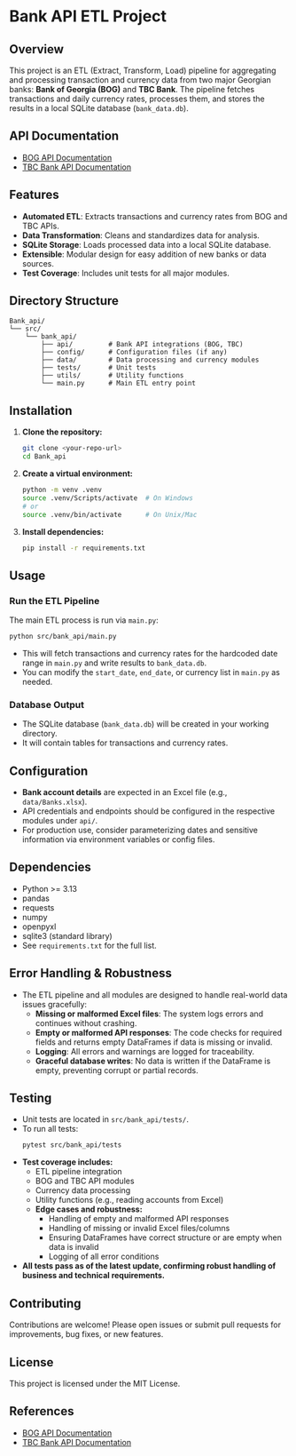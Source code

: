 # Bank API ETL Project

## Overview
This project is an ETL (Extract, Transform, Load) pipeline for aggregating and processing transaction and currency data from two major Georgian banks: **Bank of Georgia (BOG)** and **TBC Bank**. The pipeline fetches transactions and daily currency rates, processes them, and stores the results in a local SQLite database (`bank_data.db`).

## API Documentation
- [BOG API Documentation](https://api.bog.ge/docs/en/bonline/rates/commercial-currency)
- [TBC Bank API Documentation](https://developers.tbcbank.ge/docs/api-overview)

## Features
- **Automated ETL**: Extracts transactions and currency rates from BOG and TBC APIs.
- **Data Transformation**: Cleans and standardizes data for analysis.
- **SQLite Storage**: Loads processed data into a local SQLite database.
- **Extensible**: Modular design for easy addition of new banks or data sources.
- **Test Coverage**: Includes unit tests for all major modules.

## Directory Structure
```
Bank_api/
└── src/
    └── bank_api/
        ├── api/         # Bank API integrations (BOG, TBC)
        ├── config/      # Configuration files (if any)
        ├── data/        # Data processing and currency modules
        ├── tests/       # Unit tests
        ├── utils/       # Utility functions
        └── main.py      # Main ETL entry point
```

## Installation
1. **Clone the repository:**
   ```sh
   git clone <your-repo-url>
   cd Bank_api
   ```
2. **Create a virtual environment:**
   ```sh
   python -m venv .venv
   source .venv/Scripts/activate  # On Windows
   # or
   source .venv/bin/activate      # On Unix/Mac
   ```
3. **Install dependencies:**
   ```sh
   pip install -r requirements.txt
   ```

## Usage
### Run the ETL Pipeline
The main ETL process is run via `main.py`:
```sh
python src/bank_api/main.py
```
- This will fetch transactions and currency rates for the hardcoded date range in `main.py` and write results to `bank_data.db`.
- You can modify the `start_date`, `end_date`, or currency list in `main.py` as needed.

### Database Output
- The SQLite database (`bank_data.db`) will be created in your working directory.
- It will contain tables for transactions and currency rates.

## Configuration
- **Bank account details** are expected in an Excel file (e.g., `data/Banks.xlsx`).
- API credentials and endpoints should be configured in the respective modules under `api/`.
- For production use, consider parameterizing dates and sensitive information via environment variables or config files.

## Dependencies
- Python >= 3.13
- pandas
- requests
- numpy
- openpyxl
- sqlite3 (standard library)
- See `requirements.txt` for the full list.

## Error Handling & Robustness
- The ETL pipeline and all modules are designed to handle real-world data issues gracefully:
  - **Missing or malformed Excel files**: The system logs errors and continues without crashing.
  - **Empty or malformed API responses**: The code checks for required fields and returns empty DataFrames if data is missing or invalid.
  - **Logging**: All errors and warnings are logged for traceability.
  - **Graceful database writes**: No data is written if the DataFrame is empty, preventing corrupt or partial records.

## Testing
- Unit tests are located in `src/bank_api/tests/`.
- To run all tests:
  ```sh
  pytest src/bank_api/tests
  ```
- **Test coverage includes:**
  - ETL pipeline integration
  - BOG and TBC API modules
  - Currency data processing
  - Utility functions (e.g., reading accounts from Excel)
  - **Edge cases and robustness:**
    - Handling of empty and malformed API responses
    - Handling of missing or invalid Excel files/columns
    - Ensuring DataFrames have correct structure or are empty when data is invalid
    - Logging of all error conditions
- **All tests pass as of the latest update, confirming robust handling of business and technical requirements.**

## Contributing
Contributions are welcome! Please open issues or submit pull requests for improvements, bug fixes, or new features.

## License
This project is licensed under the MIT License.

## References
- [BOG API Documentation](https://api.bog.ge/docs/en/bonline/rates/commercial-currency)
- [TBC Bank API Documentation](https://developers.tbcbank.ge/docs/api-overview)
